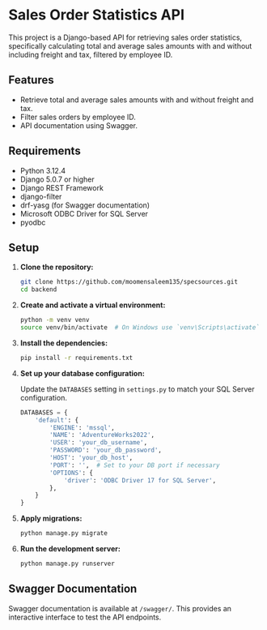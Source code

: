 # Sales Order Statistics API

This project is a Django-based API for retrieving sales order statistics, specifically calculating total and average sales amounts with and without including freight and tax, filtered by employee ID.

## Features

- Retrieve total and average sales amounts with and without freight and tax.
- Filter sales orders by employee ID.
- API documentation using Swagger.

## Requirements

- Python 3.12.4
- Django 5.0.7 or higher
- Django REST Framework
- django-filter
- drf-yasg (for Swagger documentation)
- Microsoft ODBC Driver for SQL Server
- pyodbc

## Setup

1. **Clone the repository:**

    ```sh
    git clone https://github.com/moomensaleem135/specsources.git
    cd backend
    ```

2. **Create and activate a virtual environment:**

    ```sh
    python -m venv venv
    source venv/bin/activate  # On Windows use `venv\Scripts\activate`
    ```

3. **Install the dependencies:**

    ```sh
    pip install -r requirements.txt
    ```

4. **Set up your database configuration:**

    Update the `DATABASES` setting in `settings.py` to match your SQL Server configuration.

    ```python
    DATABASES = {
        'default': {
            'ENGINE': 'mssql',
            'NAME': 'AdventureWorks2022',
            'USER': 'your_db_username',
            'PASSWORD': 'your_db_password',
            'HOST': 'your_db_host',
            'PORT': '',  # Set to your DB port if necessary
            'OPTIONS': {
                'driver': 'ODBC Driver 17 for SQL Server',
            },
        }
    }
    ```

5. **Apply migrations:**

    ```sh
    python manage.py migrate
    ```

6. **Run the development server:**

    ```sh
    python manage.py runserver
    ```

## Swagger Documentation

Swagger documentation is available at `/swagger/`. This provides an interactive interface to test the API endpoints.

